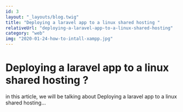 ```yaml
---
id: 3
layout: "_layouts/blog.twig"
title: "Deploying a laravel app to a linux shared hosting "
relativeUrl: "deploying-a-laravel-app-to-a-linux-shared-hosting"
category: "web"
img: "2020-01-24-how-to-intall-xampp.jpg"
---
```

# Deploying a laravel app to a linux shared hosting ?

in this article, we will be talking about Deploying a laravel app to a linux shared hosting...
